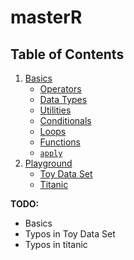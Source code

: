 # masterR

## Table of Contents

1. [Basics](../base/)
    * [Operators](../master/base/operators.md)
    * [Data Types](../master/base/types.md)
    * [Utilities](../master/base/utils.md)
    * [Conditionals](../master/base/cond.md)
    * [Loops](../master/base/loops.md)
    * [Functions](../master/base/fun.md)
    * [`apply`](../master/base/apply.md)
2. [Playground](../master/playground/)
    * [Toy Data Set](../master/playground/toy_data/)
    * [Titanic](../master/playground/titanic/)

__TODO:__

* Basics
* Typos in Toy Data Set
* Typos in titanic
